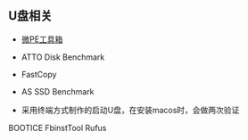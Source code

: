 ## U盘相关


* [微PE工具箱](http://www.wepe.com.cn/)

* ATTO Disk Benchmark
* FastCopy
* AS SSD Benchmark




* 采用终端方式制作的启动U盘，在安装macos时，会做两次验证

BOOTICE
FbinstTool
Rufus

